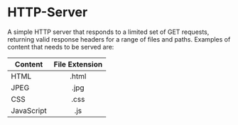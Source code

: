# HTTP-Server
A simple HTTP server that responds to a limited set of GET requests, returning valid response headers for a range of files and paths. Examples of content that needs to be served are:

| Content        | File Extension|
| ------------- |:--------------:|
| HTML        | .html            |
| JPEG        | .jpg             |
| CSS         | .css             |
| JavaScript  | .js              |
